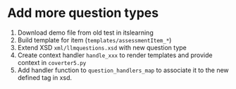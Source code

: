 # Add more question types

1. Download demo file from old test in itslearning
2. Build template for item (`templates/assessmentItem_*`)
3. Extend XSD `xml/llmquestions.xsd` with new question type
4. Create context handler `handle_xxx` to render templates and provide context in `coverter5.py`
5. Add handler function to `question_handlers_map` to associate it to the new defined tag in xsd.
